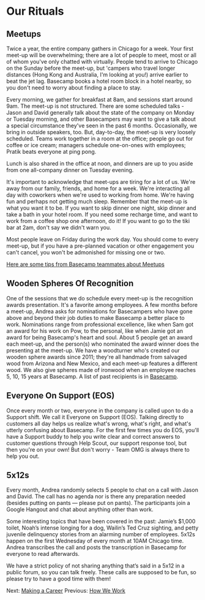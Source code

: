 # Our Rituals

## Meetups
Twice a year, the entire company gathers in Chicago for a week. Your first meet-up will be overwhelming; there are a lot of people to meet, most or all of whom you've only chatted with virtually. People tend to arrive to Chicago on the Sunday before the meet-up, but 'campers who travel longer distances (Hong Kong and Australia, I'm looking at you!) arrive earlier to beat the jet lag. Basecamp books a hotel room block in a hotel nearby, so you don't need to worry about finding a place to stay.

Every morning, we gather for breakfast at 8am, and sessions start around 9am. The meet-up is not structured. There are some scheduled talks - Jason and David generally talk about the state of the company on Monday or Tuesday morning, and other Basecampers may want to give a talk about a special circumstance they've seen in the past 6 months. Occasionally, we bring in outside speakers, too. But, day-to-day, the meet-up is very loosely scheduled. Teams work together in a room at the office; people go out for coffee or ice cream; managers schedule one-on-ones with employees; Pratik beats everyone at ping pong.

Lunch is also shared in the office at noon, and dinners are up to you aside from one all-company dinner on Tuesday evening.

It's important to acknowledge that meet-ups are tiring for a lot of us. We're away from our family, friends, and home for a week. We're interacting all day with coworkers when we're used to working from home. We're having fun and perhaps not getting much sleep. Remember that the meet-up is what you want it to be. If you want to skip dinner one night, skip dinner and take a bath in your hotel room. If you need some recharge time, and want to work from a coffee shop one afternoon, do it! If you want to go to the tiki bar at 2am, don't say we didn't warn you.

Most people leave on Friday during the work day. You should come to every meet-up, but if you have a pre-planned vacation or other engagement you can't cancel, you won't be admonished for missing one or two.

[Here are some tips from Basecamp teammates about Meetups](https://3.basecamp.com/2914079/buckets/34/messages/185772672)

## Wooden Spheres Of Recognition
One of the sessions that we do schedule every meet-up is the recognition awards presentation. It's a favorite among employees. A few months before a meet-up, Andrea asks for nominations for Basecampers who have gone above and beyond their job duties to make Basecamp a better place to work. Nominations range from professional excellence, like when Sam got an award for his work on Pow, to the personal, like when Jamie got an award for being Basecamp's heart and soul. About 5 people get an award each meet-up, and the person(s) who nominated the award winner does the presenting at the meet-up. We have a woodturner who's created our wooden sphere awards since 2011; they're all handmade from salvaged wood from Arizona and New Mexico, and each meet-up features a different wood. We also give spheres made of ironwood when an employee reaches 5, 10, 15 years at Basecamp. A list of past recipients is in [Basecamp](https://3.basecamp.com/2914079/buckets/34/documents/16145).

## Everyone On Support (EOS)
Once every month or two, everyone in the company is called upon to do a Support shift. We call it Everyone on Support (EOS). Talking directly to customers all day helps us realize what's wrong, what's right, and what's utterly confusing about Basecamp. For the first few times you do EOS, you'll have a Support buddy to help you write clear and correct answers to customer questions through Help Scout, our support response tool, but then you're on your own! But don't worry - Team OMG is always there to help you out.

## 5x12s
Every month, Andrea randomly selects 5 people to chat on a call with Jason and David. The call has no agenda nor is there any preparation needed (besides putting on pants — please put on pants). The participants join a Google Hangout and chat about anything other than work.

Some interesting topics that have been covered in the past: Jamie’s $1,000 toilet, Noah’s intense longing for a dog, Wailin’s Ted Cruz sighting, and petty juvenile delinquency stories from an alarming number of employees. 5x12s happen on the first Wednesday of every month at 10AM Chicago time. Andrea transcribes the call and posts the transcription in Basecamp for everyone to read afterwards.

We have a strict policy of not sharing anything that’s said in a 5x12 in a public forum, so you can talk freely. These calls are supposed to be fun, so please try to have a good time with them!

Next: [Making a Career](https://github.com/basecamp/handbook/blob/master/making-a-career.md)
Previous: [How We Work](https://github.com/basecamp/handbook/blob/master/how-we-work.md)
